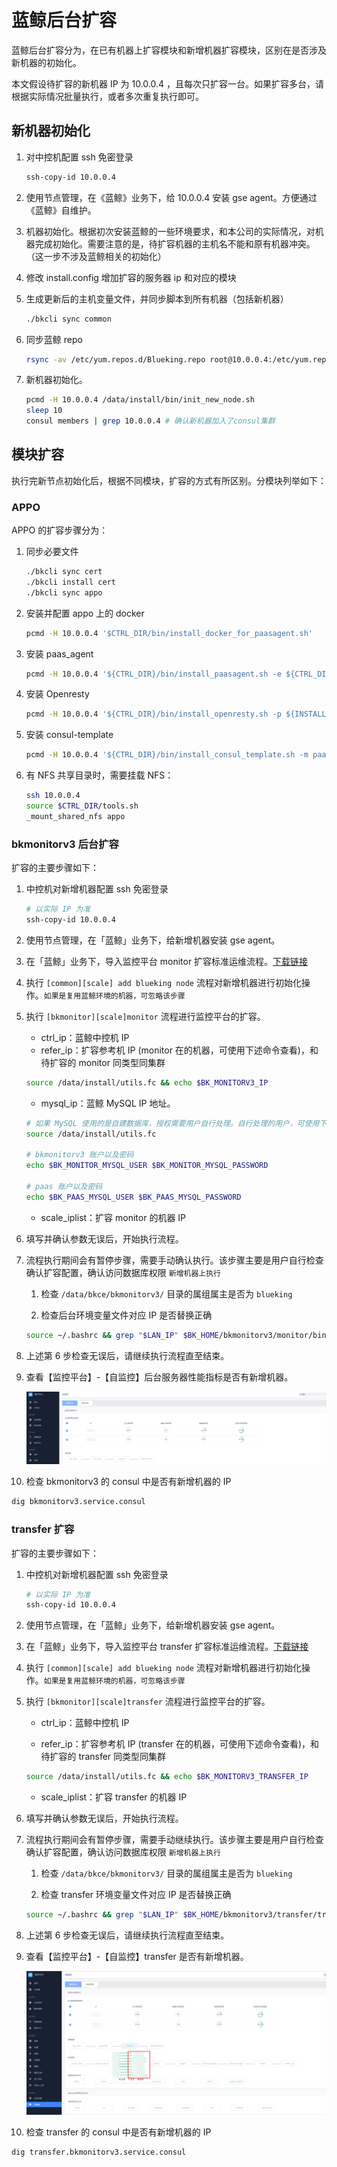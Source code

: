 # 蓝鲸后台扩容

蓝鲸后台扩容分为，在已有机器上扩容模块和新增机器扩容模块，区别在是否涉及新机器的初始化。

本文假设待扩容的新机器 IP 为 10.0.0.4 ，且每次只扩容一台。如果扩容多台，请根据实际情况批量执行，或者多次重复执行即可。

## 新机器初始化

1. 对中控机配置 ssh 免密登录

    ```bash
    ssh-copy-id 10.0.0.4
    ```

2. 使用节点管理，在《蓝鲸》业务下，给 10.0.0.4 安装 gse agent。方便通过《蓝鲸》自维护。
3. 机器初始化。根据初次安装蓝鲸的一些环境要求，和本公司的实际情况，对机器完成初始化。需要注意的是，待扩容机器的主机名不能和原有机器冲突。（这一步不涉及蓝鲸相关的初始化）
4. 修改 install.config 增加扩容的服务器 ip 和对应的模块
5. 生成更新后的主机变量文件，并同步脚本到所有机器（包括新机器）

    ```bash
    ./bkcli sync common
    ```

6. 同步蓝鲸 repo

    ```bash
    rsync -av /etc/yum.repos.d/Blueking.repo root@10.0.0.4:/etc/yum.repos.d/
    ```

7. 新机器初始化。

    ```bash
    pcmd -H 10.0.0.4 /data/install/bin/init_new_node.sh
    sleep 10
    consul members | grep 10.0.0.4 # 确认新机器加入了consul集群
    ```

## 模块扩容

执行完新节点初始化后，根据不同模块，扩容的方式有所区别。分模块列举如下：

### APPO

APPO 的扩容步骤分为：

1. 同步必要文件

    ```bash
    ./bkcli sync cert 
    ./bkcli install cert
    ./bkcli sync appo
    ```

2. 安装并配置 appo 上的 docker

    ```bash
    pcmd -H 10.0.0.4 '$CTRL_DIR/bin/install_docker_for_paasagent.sh'
    ```

3. 安装 paas_agent

    ```bash
    pcmd -H 10.0.0.4 '${CTRL_DIR}/bin/install_paasagent.sh -e ${CTRL_DIR}/bin/04-final/paasagent.env -b $LAN_IP -m prod -s ${BK_PKG_SRC_PATH} -p ${INSTALL_PATH}'
    ```

4. 安装 Openresty

    ```bash
    pcmd -H 10.0.0.4 '${CTRL_DIR}/bin/install_openresty.sh -p ${INSTALL_PATH} -d ${CTRL_DIR}/support-files/templates/nginx/"
    ```

5. 安装 consul-template

    ```bash
    pcmd -H 10.0.0.4 '${CTRL_DIR}/bin/install_consul_template.sh -m paasagent"
    ```

6. 有 NFS 共享目录时，需要挂载 NFS：

    ```bash
    ssh 10.0.0.4
    source $CTRL_DIR/tools.sh
    _mount_shared_nfs appo
    ```

### bkmonitorv3 后台扩容

扩容的主要步骤如下：

1. 中控机对新增机器配置 ssh 免密登录

    ```bash
    # 以实际 IP 为准
    ssh-copy-id 10.0.0.4
    ```

2. 使用节点管理，在「蓝鲸」业务下，给新增机器安装 gse agent。

3. 在「蓝鲸」业务下，导入监控平台 monitor 扩容标准运维流程。[下载链接](https://bkopen-1252002024.file.myqcloud.com/ce/bk_sops_scale_monitor_transfer.dat)

4. 执行 `[common][scale] add blueking node` 流程对新增机器进行初始化操作。`如果是复用蓝鲸环境的机器，可忽略该步骤`

5. 执行 `[bkmonitor][scale]monitor` 流程进行监控平台的扩容。

    - ctrl_ip：蓝鲸中控机 IP
    - refer_ip：扩容参考机 IP (monitor 在的机器，可使用下述命令查看)，和待扩容的 monitor 同类型同集群

    ```bash
    source /data/install/utils.fc && echo $BK_MONITORV3_IP
    ```

    - mysql_ip：蓝鲸 MySQL IP 地址。

    ```bash
    # 如果 MySQL 使用的是自建数据库，授权需要用户自行处理。自行处理的用户，可使用下述命令获取相关 MySQL 帐户以及密码，然后自行授权，反之请忽略该步骤
    source /data/install/utils.fc

    # bkmonitorv3 账户以及密码
    echo $BK_MONITOR_MYSQL_USER $BK_MONITOR_MYSQL_PASSWORD

    # paas 账户以及密码
    echo $BK_PAAS_MYSQL_USER $BK_PAAS_MYSQL_PASSWORD
    ```

    - scale_iplist：扩容 monitor 的机器 IP

6. 填写并确认参数无误后，开始执行流程。

7. 流程执行期间会有暂停步骤，需要手动确认执行。该步骤主要是用户自行检查确认扩容配置，确认访问数据库权限 `新增机器上执行`

    1. 检查  `/data/bkce/bkmonitorv3/` 目录的属组属主是否为 `blueking`

    2. 检查后台环境变量文件对应 IP 是否替换正确

    ```bash
    source ~/.bashrc && grep "$LAN_IP" $BK_HOME/bkmonitorv3/monitor/bin/environ.sh
    ```

8. 上述第 6 步检查无误后，请继续执行流程直至结束。

9. 查看【监控平台】-【自监控】后台服务器性能指标是否有新增机器。

    ![scale_monitor](../../assets/scale_monitor.png)

10. 检查 bkmonitorv3 的 consul 中是否有新增机器的 IP

```bash
dig bkmonitorv3.service.consul
```

### transfer 扩容

扩容的主要步骤如下：

1. 中控机对新增机器配置 ssh 免密登录

    ```bash
    # 以实际 IP 为准
    ssh-copy-id 10.0.0.4
    ```

2. 使用节点管理，在「蓝鲸」业务下，给新增机器安装 gse agent。

3. 在「蓝鲸」业务下，导入监控平台 transfer 扩容标准运维流程。[下载链接](https://bkopen-1252002024.file.myqcloud.com/ce/bk_sops_scale_monitor_transfer.dat)

4. 执行 `[common][scale] add blueking node` 流程对新增机器进行初始化操作。`如果是复用蓝鲸环境的机器，可忽略该步骤`

5. 执行 `[bkmonitor][scale]transfer` 流程进行监控平台的扩容。

    - ctrl_ip：蓝鲸中控机 IP

    - refer_ip：扩容参考机 IP (transfer 在的机器，可使用下述命令查看)，和待扩容的 transfer 同类型同集群

    ```bash
    source /data/install/utils.fc && echo $BK_MONITORV3_TRANSFER_IP
    ```

    - scale_iplist：扩容 transfer 的机器 IP

6. 填写并确认参数无误后，开始执行流程。

7. 流程执行期间会有暂停步骤，需要手动继续执行。该步骤主要是用户自行检查确认扩容配置，确认访问数据库权限 `新增机器上执行`

   1. 检查  `/data/bkce/bkmonitorv3/` 目录的属组属主是否为 `blueking`

   2. 检查 transfer 环境变量文件对应 IP 是否替换正确

    ```bash
    source ~/.bashrc && grep "$LAN_IP" $BK_HOME/bkmonitorv3/transfer/transfer.yaml
    ```

8. 上述第 6 步检查无误后，请继续执行流程直至结束。

9. 查看【监控平台】-【自监控】transfer 是否有新增机器。

    ![scale_transfer](../../assets/scale_transfer.png)

10. 检查 transfer 的 consul 中是否有新增机器的 IP

```bash
dig transfer.bkmonitorv3.service.consul
```
